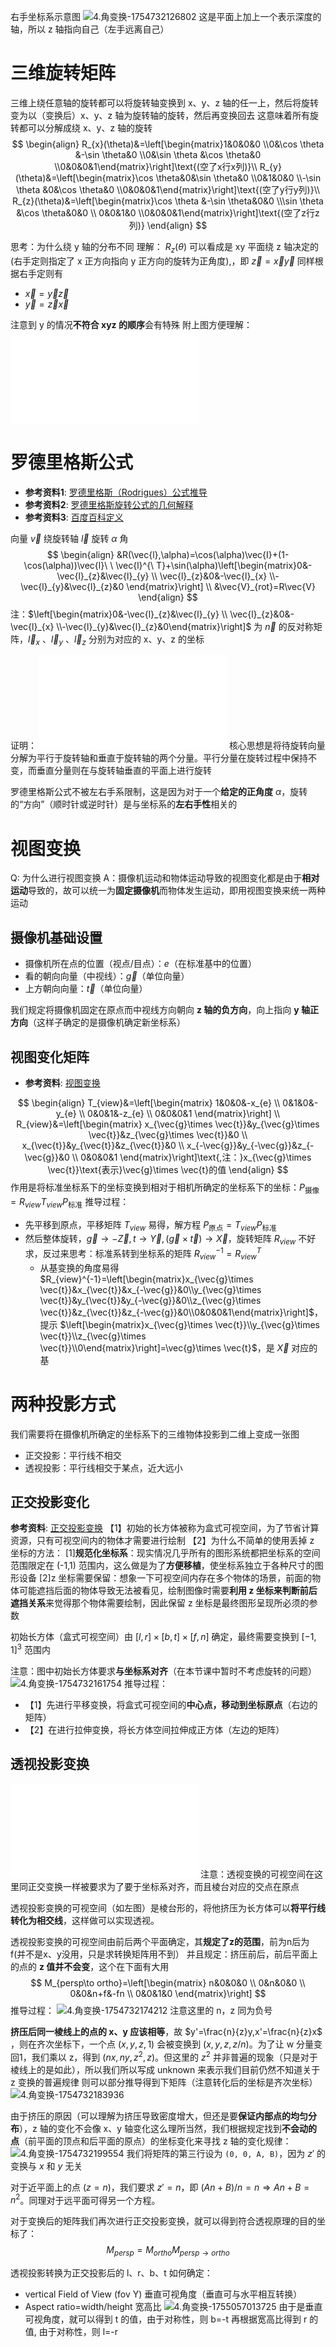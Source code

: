 右手坐标系示意图
![4.角变换-1754732126802](4.角变换-1754732126802.png)
这是平面上加上一个表示深度的轴，所以 z 轴指向自己（左手远离自己）

# 三维旋转矩阵
三维上绕任意轴的旋转都可以将旋转轴变换到 x、y、z 轴的任一上，然后将旋转变为以（变换后）x、y、z 轴为旋转轴的旋转，然后再变换回去
这意味着所有旋转都可以分解成绕 x、y、z 轴的旋转
$$
\begin{align}
R_{x}(\theta)&=\left[\begin{matrix}1&0&0&0 \\0&\cos \theta &-\sin \theta&0 \\0&\sin \theta &\cos \theta&0 \\0&0&0&1\end{matrix}\right]\text{(空了x行x列)}\\
R_{y}(\theta)&=\left[\begin{matrix}\cos \theta&0&\sin \theta&0 \\0&1&0&0 \\-\sin \theta &0&\cos \theta&0 \\0&0&0&1\end{matrix}\right]\text{(空了y行y列)}\\
R_{z}(\theta)&=\left[\begin{matrix}\cos \theta &-\sin \theta&0&0 \\\sin \theta &\cos \theta&0&0 \\
0&0&1&0 \\0&0&0&1\end{matrix}\right]\text{(空了z行z列)}
\end{align}
$$

思考：为什么绕 y 轴的分布不同
理解：
 $R_{z}(\theta)$ 可以看成是 xy 平面绕 z 轴决定的 (右手定则指定了 x 正方向指向 y 正方向的旋转为正角度),，即 $\vec{z}=\vec{x}\vec{y}$
同样根据右手定则有
- $\vec{x}=\vec{y}\vec{z}$
- $\vec{y}=\vec{z}\vec{x}$

注意到 y 的情况**不符合 xyz 的顺序**会有特殊
附上图方便理解：
![Drawing 2025-07-31 22.34.29.excalidraw](../Drawing/Drawing%202025-07-31%2022.34.29.excalidraw.md)

# 罗德里格斯公式
- **参考资料1**: [罗德里格斯（Rodrigues）公式推导](https://blog.csdn.net/sinat_31425585/article/details/133204338 "来源：CSDN博客") 
- **参考资料2**: [罗德里格斯旋转公式的几何解释](https://www.cnblogs.com/wtyuan/p/12324495.html "来源：博客园 - WTYuan") 
- **参考资料3**: [百度百科定义](https://baike.baidu.com/item/%E7%BD%97%E5%BE%B7%E9%87%8C%E6%A0%BC%E6%97%8B%E8%BD%AC%E5%85%AC%E5%BC%8F/18878562?fr=ge_ala "来源：百度百科")

向量 $\vec{v}$ 绕旋转轴 $\vec{l}$ 旋转 $\alpha$ 角
$$
\begin{align}
&R(\vec{l},\alpha)=\cos(\alpha)\vec{I}+(1-\cos(\alpha))\vec{l}\ \ \vec{l}^{\ T}+\sin(\alpha)\left[\begin{matrix}0&-\vec{l}_{z}&\vec{l}_{y} \\ \vec{l}_{z}&0&-\vec{l}_{x} \\-\vec{l}_{y}&\vec{l}_{z}&0
\end{matrix}\right] \\
&\vec{V}_{rot}=R\vec{V}
\end{align}
$$
注：$\left[\begin{matrix}0&-\vec{l}_{z}&\vec{l}_{y} \\ \vec{l}_{z}&0&-\vec{l}_{x} \\-\vec{l}_{y}&\vec{l}_{z}&0\end{matrix}\right]$ 为 $\vec{n}$ 的反对称矩阵，$\vec{l}_{x}$ 、$\vec{l}_{y}$ 、$\vec{l}_{z}$ 
分别为对应的 x、y、z 的坐标

证明：
![Drawing 2025-08-01 03.35.47.excalidraw](../Drawing/Drawing%202025-08-01%2003.35.47.excalidraw.md)
核心思想是将待旋转向量分解为平行于旋转轴和垂直于旋转轴的两个分量。平行分量在旋转过程中保持不变，而垂直分量则在与旋转轴垂直的平面上进行旋转


罗德里格斯公式不被左右手系限制，这是因为对于一个**给定的正角度** $\alpha$，旋转的“方向”（顺时针或逆时针）是与坐标系的**左右手性**相关的


# 视图变换
Q: 为什么进行视图变换
A：摄像机运动和物体运动导致的视图变化都是由于**相对运动**导致的，故可以统一为**固定摄像机**而物体发生运动，即用视图变换来统一两种运动

## 摄像机基础设置
- 摄像机所在点的位置（视点/目点）：$e$（在标准基中的位置）
- 看的朝向向量（中视线）：$\vec{g}$（单位向量）
- 上方朝向向量：$\vec{t}$（单位向量）

我们规定将摄像机固定在原点而中视线方向朝向 **z 轴的负方向**，向上指向 **y 轴正方向**（这样子确定的是摄像机确定新坐标系）

## 视图变化矩阵
- **参考资料**: [视图变换](https://zhuanlan.zhihu.com/p/448547679 "来源：知乎") 

$$
\begin{align}
T_{view}&=\left[\begin{matrix}
1&0&0&-x_{e} \\
0&1&0&-y_{e} \\
0&0&1&-z_{e} \\
0&0&0&1
\end{matrix}\right] \\
R_{view}&=\left[\begin{matrix}
x_{\vec{g}\times \vec{t}}&y_{\vec{g}\times \vec{t}}&z_{\vec{g}\times \vec{t}}&0 \\
x_{\vec{t}}&y_{\vec{t}}&z_{\vec{t}}&0 \\
x_{-\vec{g}}&y_{-\vec{g}}&z_{-\vec{g}}&0 \\
0&0&0&1
\end{matrix}\right]\text{,注：}x_{\vec{g}\times \vec{t}}\text{表示}\vec{g}\times \vec{t}的值
\end{align}
$$
作用是将标准坐标系下的坐标变换到相对于相机所确定的坐标系下的坐标：$P_{\text{摄像}}=R_{view}T_{view}P_{\text{标准}}$
推导过程：
- 先平移到原点，平移矩阵 $T_{view}$ 易得，解方程 $P_{\text{原点}}=T_{view}P_{\text{标准}}$
- 然后整体旋转，$\vec{g}\to-\vec{Z},t\to \vec{Y},(\vec{g}\times \vec{t})\to \vec{X}$，旋转矩阵 $R_{view}$ 不好求，反过来思考：标准系转到坐标系的矩阵 $R_{view}^{-1}=R_{view}^T$
	- 从基变换的角度易得 $R_{view}^{-1}=\left[\begin{matrix}x_{\vec{g}\times \vec{t}}&x_{\vec{t}}&x_{-\vec{g}}&0\\y_{\vec{g}\times \vec{t}}&y_{\vec{t}}&y_{-\vec{g}}&0\\z_{\vec{g}\times \vec{t}}&z_{\vec{t}}&z_{-\vec{g}}&0\\0&0&0&1\end{matrix}\right]$，提示 $\left[\begin{matrix}x_{\vec{g}\times \vec{t}}\\y_{\vec{g}\times \vec{t}}\\z_{\vec{g}\times \vec{t}}\\0\end{matrix}\right]=\vec{g}\times \vec{t}$，是 $\vec{X}$ 对应的基

# 两种投影方式
我们需要将在摄像机所确定的坐标系下的三维物体投影到二维上变成一张图
- 正交投影：平行线不相交
- 透视投影：平行线相交于某点，近大远小
## 正交投影变化
**参考资料**: [正交投影变换](https://zhuanlan.zhihu.com/p/473031788"来源：知乎") 
【1】初始的长方体被称为盒式可视空间，为了节省计算资源，只有可视空间内的物体才需要进行绘制
【2】为什么不简单的使用丢掉 z 坐标的方法：
	[1]**规范化坐标系**：现实情况几乎所有的图形系统都把坐标系的空间范围限定在 (-1,1) 范围内，这么做是为了**方便移植**，使坐标系独立于各种尺寸的图形设备
	[2]z 坐标需要保留：想象一下可视空间内存在多个物体的场景，前面的物体可能遮挡后面的物体导致无法被看见，绘制图像时需要**利用 z 坐标来判断前后遮挡关系**来觉得那个物体需要绘制，因此保留 z 坐标是最终图形呈现所必须的参数

初始长方体（盒式可视空间）由 $[l, r]×[b, t]×[f, n]$ 确定，最终需要变换到 $[−1,1]^3$ 范围内

注意：图中初始长方体要求**与坐标系对齐**（在本节课中暂时不考虑旋转的问题）
![4.角变换-1754732161754](4.角变换-1754732161754.png)
推导过程：
- 【1】先进行平移变换，将盒式可视空间的**中心点，移动到坐标原点**（右边的矩阵）
- 【2】在进行拉伸变换，将长方体空间拉伸成正方体（左边的矩阵）

## 透视投影变换
![Drawing 2025-08-01 16.45.44.excalidraw](../Drawing/Drawing%202025-08-01%2016.45.44.excalidraw.md)
注意：透视变换的可视空间在这里同正交变换一样被要求为了要于坐标系对齐，而且棱台对应的交点在原点

透视投影变换的可视空间（如左图）是棱台形的，将他挤压为长方体可以**将平行线转化为相交线**，这样做可以实现透视。

透视投影变换的可视空间由前后两个平面确定，其**规定了z的范围**，前为n后为 f(并不是x、y没用，只是求转换矩阵用不到）
并且规定：挤压前后，前后平面上的点的 **z 值并不会变**，这个在下面有大用
$$
M_{persp\to ortho}=\left[\begin{matrix}
n&0&0&0 \\
0&n&0&0 \\
0&0&n+f&-fn \\
0&0&1&0
\end{matrix}\right]
$$
推导过程：
![4.角变换-1754732174212](4.角变换-1754732174212.png)
注意这里的 n，z 同为负号

**挤压后同一棱线上的点的 x、y 应该相等**，故 $y'=\frac{n}{z}y,x'=\frac{n}{z}x$ ，则在齐次坐标下，一个点 $(x,y,z,1)$ 会被变换到 $(x,y,z,z/n)$。为了让 w 分量变回1，我们乘以 z，得到 $(nx, ny, z^2, z)$。但这里的 $z^2$ 并非普遍的现象（只是对于棱线上的是如此），所以我们所以写成 unknown 来表示我们目前仍然不知道关于 z 变换的普遍规律
则可以部分推导得到下矩阵（注意转化后的坐标是齐次坐标）
![4.角变换-1754732183936](4.角变换-1754732183936.png)

由于挤压的原因（可以理解为挤压导致密度增大，但还是要**保证内部点的均匀分布**），z 轴的变化不会像 x、y 轴变化这么理所当然，我们根据规定找到**不会动的点**（前平面的顶点和后平面的原点）的坐标变化来寻找 z 轴的变化规律：
![4.角变换-1754732199554](4.角变换-1754732199554.png)
我们将矩阵的第三行设为 `(0, 0, A, B)`，因为 $z'$ 的变换与 $x$ 和 $y$ 无关

对于近平面上的点 $(z=n)$，我们要求 $z'=n$，即 $(An+B)/n = n \Rightarrow An+B = n^2$。同理对于远平面可得另一个方程。

对于变换后的矩阵我们再次进行正交投影变换，就可以得到符合透视原理的目的坐标了：
$$
M_{persp}=M_{ortho}M_{persp\to ortho}
$$


透视投影转换为正交投影后的 l、r、b、t 如何确定：
- vertical Field of View (fov Y) 垂直可视角度（垂直可与水平相互转换）
- Aspect ratio=width/height 宽高比
![4.角变换-1755057013725](4.角变换-1755057013725.png)
由于是垂直可视角度，就可以得到 t 的值，由于对称性，则 b=-t
再根据宽高比得到 r 的值, 由于对称性，则 l=-r

